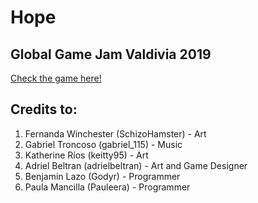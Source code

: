 # Hope
## Global Game Jam Valdivia 2019

[Check the game here!](https://globalgamejam.org/2019/games/hope)

## Credits to:
1. Fernanda Winchester (SchizoHamster) - Art
2. Gabriel Troncoso (gabriel_115) - Music
3. Katherine Ríos (keitty95) - Art
4. Adriel Beltran (adrielbeltran) - Art and Game Designer
5. Benjamin Lazo (Godyr) - Programmer
6. Paula Mancilla (Pauleera) - Programmer
